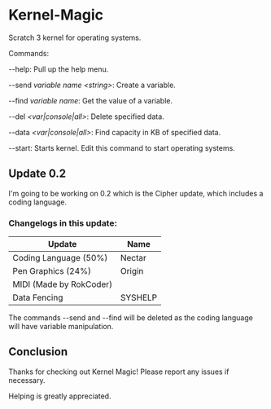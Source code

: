 # Kernel-Magic
Scratch 3 kernel for operating systems.

Commands:

--help: Pull up the help menu.

--send *variable name* *&lt;string&gt;*: Create a variable. 

--find *variable name*: Get the value of a variable.

--del *&lt;var|console|all&gt;*: Delete specified data.

--data *&lt;var|console|all&gt;*: Find capacity in KB of specified data.

--start: Starts kernel. Edit this command to start operating systems.

## Update 0.2

I'm going to be working on 0.2 which is the Cipher update, which includes a coding language.

### Changelogs in this update:

| Update                  | Name    |
|-------------------------|---------|
| Coding Language (50%)   | Nectar  |
| Pen Graphics (24%)      | Origin  |
| MIDI (Made by RokCoder) |         |
| Data Fencing            | SYSHELP |

The commands --send and --find will be deleted as the coding language will have variable manipulation.

## Conclusion

Thanks for checking out Kernel Magic! Please report any issues if necessary.

Helping is greatly appreciated.

